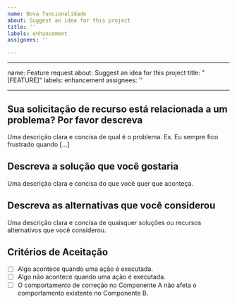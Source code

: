 ```yaml
---
name: Nova funcionalidade
about: Suggest an idea for this project
title: ''
labels: enhancement
assignees: ''

---
```


---
name: Feature request
about: Suggest an idea for this project
title: "[FEATURE]"
labels: enhancement
assignees: ''

---

## Sua solicitação de recurso está relacionada a um problema? Por favor descreva
Uma descrição clara e concisa de qual é o problema. Ex. Eu sempre fico frustrado quando [...]

## Descreva a solução que você gostaria
Uma descrição clara e concisa do que você quer que aconteça.

## Descreva as alternativas que você considerou
Uma descrição clara e concisa de quaisquer soluções ou recursos alternativos que você considerou.

## Critérios de Aceitação

<!-- Defina as condições que devem ser verdadeiras para encerrar o problema. -->

- [ ] Algo acontece quando uma ação é executada.
- [ ] Algo não acontece quando uma ação é executada.
- [ ] O comportamento de correção no Componente A não afeta o comportamento existente no Componente B.
